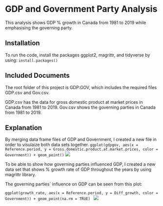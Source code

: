 # GDP and Government Party Analysis 
This analysis shows GDP % growth in Canada from 1981 to 2019 while emphasising the governing party.

## Installation
 To run the code, install the packages ggplot2, magrittr, and tidyverse by using:
 ```install.packages()```
 
## Included Documents
The root folder of this project is GDP:GOV, which includes the required files GDP.csv and Gov.csv. 

GDP.csv has the data for gross domestic product at market prices in Canada from 1981 to 2019.
Gov.csv shows the governing parties in Canada from 1981 to 2019.

## Explanation
By merging data frame files of GDP and Government, I created a new file in order to visulaize both data sets together.
```ggplot(gdpgov, aes(x = Reference.period, y = Gross.domestic.product.at.market.prices, color = Government)) + geom_point()```
![](Images/Gdp%20and%20Government%20Party.png)

To be able to show how governing parties influenced GDP, I created a new data set that shows % growth rate of GDP throughout the years by using magrittr library.


The governing parties` influence on GDP can be seen from this plot: 

```ggplot(growth_rate, aes(x = Reference.period, y = Diff_growth, color = Government)) + geom_point(na.rm = TRUE) ```
![](Images/Gdp%20%25%20Change.png)
